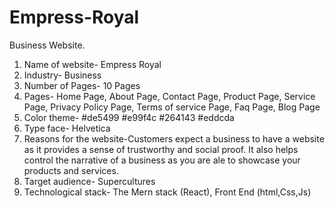 # Empress-Royal
Business Website.

1. Name of website- Empress Royal
2. Industry- Business
3. Number of Pages- 10 Pages
4. Pages- Home Page, About Page, Contact Page, Product Page, Service Page, Privacy Policy Page, Terms of service Page, Faq Page, Blog Page
5. Color theme- #de5499  #e99f4c  #264143  #eddcda
6. Type face- Helvetica
7. Reasons for the website-Customers expect a business to have a website as it provides a sense of trustworthy and social proof. It also helps control the narrative of a business as you are ale to showcase your products and services.
8. Target audience- Supercultures
9. Technological stack- The Mern stack (React),  Front End (html,Css,Js)
